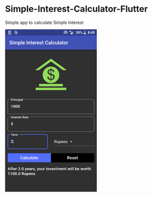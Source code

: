 # Simple-Interest-Calculator-Flutter

Simple app to calculate Simple Interest

<img src="screenshots/img1.png" width="300">